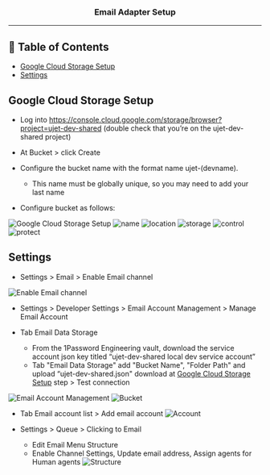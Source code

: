 <h3 align="center">Email Adapter Setup</h3>

---

## 📝 Table of Contents
- [Google Cloud Storage Setup](#cloud_storage_setup)
- [Settings](#settings)

## Google Cloud Storage Setup <a name = "cloud_storage_setup"></a>

 - Log into https://console.cloud.google.com/storage/browser?project=ujet-dev-shared (double check that you’re on the ujet-dev-shared project)

 - At Bucket > click Create 

 - Configure the bucket name with the format name ujet-(devname). 
   - This name must be globally unique, so you may need to add your last name
 - Configure bucket as follows:

<img src="https://github.com/chuongtmt-slz/Setup/blob/main/Google%20Cloud%20Storage/google.png" alt="Google Cloud Storage Setup">

<img  src="https://github.com/chuongtmt-slz/Setup/blob/main/Google%20Cloud%20Storage/name.png" alt="name">

<img  src="https://github.com/chuongtmt-slz/Setup/blob/main/Google%20Cloud%20Storage/location.png" alt="location">
<img  src="https://github.com/chuongtmt-slz/Setup/blob/main/Google%20Cloud%20Storage/storage.png" alt="storage">
<img  src="https://github.com/chuongtmt-slz/Setup/blob/main/Google%20Cloud%20Storage/control.png" alt="control">
<img  src="https://github.com/chuongtmt-slz/Setup/blob/main/Google%20Cloud%20Storage/protect.png" alt="protect">

## Settings <a name = "settings"></a>
- Settings > Email > Enable Email channel

<img src="https://github.com/chuongtmt-slz/Setup/blob/main/Email%20Adapter%20Setup/Channel.png" alt="Enable Email channel"></a>

- Settings > Developer Settings > Email Account Management > Manage Email Account

- Tab Email Data Storage 
  - From the 1Password Engineering vault, download the service account json key titled “ujet-dev-shared local dev service account”
  - Tab "Email Data Storage" add "Bucket Name", "Folder Path" and upload “ujet-dev-shared.json" download at [Google Cloud Storage Setup](#cloud_storage_setup) step > Test connection

<img src="https://github.com/chuongtmt-slz/Setup/blob/main/Email%20Adapter%20Setup/Email-Account.png" alt="Email Account Management"></a>
<img src="https://github.com/chuongtmt-slz/Setup/blob/main/Email%20Adapter%20Setup/Bucket.png" alt="Bucket"></a>

- Tab Email account list > Add email account
<img src="https://github.com/chuongtmt-slz/Setup/blob/main/Email%20Adapter%20Setup/Account.png" alt="Account"></a>

- Settings > Queue > Clicking to Email 
  - Edit Email Menu Structure
  - Enable Channel Settings, Update email address, Assign agents for Human agents
<img src="https://github.com/chuongtmt-slz/Setup/blob/main/Email%20Adapter%20Setup/Structure.png" alt="Structure"></a>
